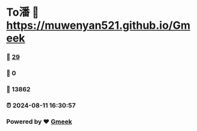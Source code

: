 # To潘 :link: https://muwenyan521.github.io/Gmeek 
### :page_facing_up: [29](https://muwenyan521.github.io/Gmeek/tag.html) 
### :speech_balloon: 0 
### :hibiscus: 13862 
### :alarm_clock: 2024-08-11 16:30:57 
### Powered by :heart: [Gmeek](https://github.com/Meekdai/Gmeek)
